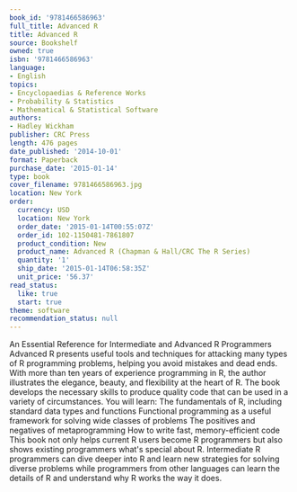 ```yaml
---
book_id: '9781466586963'
full_title: Advanced R
title: Advanced R
source: Bookshelf
owned: true
isbn: '9781466586963'
language:
- English
topics:
- Encyclopaedias & Reference Works
- Probability & Statistics
- Mathematical & Statistical Software
authors:
- Hadley Wickham
publisher: CRC Press
length: 476 pages
date_published: '2014-10-01'
format: Paperback
purchase_date: '2015-01-14'
type: book
cover_filename: 9781466586963.jpg
location: New York
order:
  currency: USD
  location: New York
  order_date: '2015-01-14T00:55:07Z'
  order_id: 102-1150481-7861807
  product_condition: New
  product_name: Advanced R (Chapman & Hall/CRC The R Series)
  quantity: '1'
  ship_date: '2015-01-14T06:58:35Z'
  unit_price: '56.37'
read_status:
  like: true
  start: true
theme: software
recommendation_status: null
---
```

An Essential Reference for Intermediate and Advanced R Programmers
Advanced R presents useful tools and techniques for attacking many types of R programming problems, helping you avoid mistakes and dead ends. With more than ten years of experience programming in R, the author illustrates the elegance, beauty, and flexibility at the heart of R.
The book develops the necessary skills to produce quality code that can be used in a variety of circumstances. You will learn:
The fundamentals of R, including standard data types and functions Functional programming as a useful framework for solving wide classes of problems The positives and negatives of metaprogramming How to write fast, memory-efficient code
This book not only helps current R users become R programmers but also shows existing programmers what's special about R. Intermediate R programmers can dive deeper into R and learn new strategies for solving diverse problems while programmers from other languages can learn the details of R and understand why R works the way it does.

